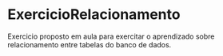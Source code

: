 # ExercicioRelacionamento

Exercicio proposto em aula para exercitar o aprendizado sobre relacionamento entre tabelas do banco de dados.
